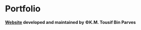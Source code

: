 # Portfolio
#### [Website](https://tousifo.github.io) developed and maintained by ©K.M. Tousif Bin Parves